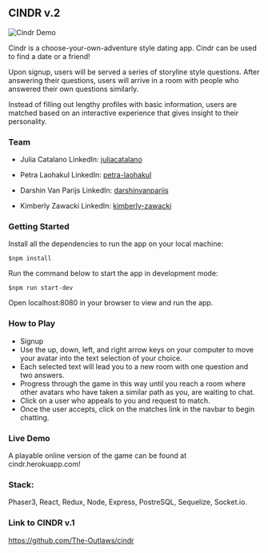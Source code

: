 ## CINDR v.2

<!-- ![](https://media.giphy.com/media/VCmlHaWSMBLH9pysgD/giphy.gif) -->

![Cindr Demo](/public/Cindr.gif)

Cindr is a choose-your-own-adventure style dating app. Cindr can be used to find a date or a friend!

Upon signup, users will be served a series of storyline style questions. After answering their questions, users will arrive in a room with people who answered their own questions similarly.

Instead of filling out lengthy profiles with basic information, users are matched based on an interactive experience that gives insight to their personality.

### Team

* Julia Catalano
  LinkedIn: [juliacatalano](https://www.linkedin.com/in/juliacatalano/)

* Petra Laohakul
  LinkedIn: [petra-laohakul](https://www.linkedin.com/in/petra-laohakul/)

* Darshin Van Parijs
  LinkedIn: [darshinvanparijs](https://www.linkedin.com/in/darshinvanparijs)

* Kimberly Zawacki
  LinkedIn: [kimberly-zawacki](https://www.linkedin.com/in/kimberly-zawacki/)

### Getting Started

Install all the dependencies to run the app on your local machine:

```
$npm install
```

Run the command below to start the app in development mode:

```
$npm run start-dev
```

Open localhost:8080 in your browser to view and run the app.

### How to Play

* Signup
* Use the up, down, left, and right arrow keys on your computer to move your avatar into the text selection of your choice.
* Each selected text will lead you to a new room with one question and two answers.
* Progress through the game in this way until you reach a room where other avatars who have taken a similar path as you, are waiting to chat.
* Click on a user who appeals to you and request to match.
* Once the user accepts, click on the matches link in the navbar to begin chatting.

### Live Demo

A playable online version of the game can be found at cindr.herokuapp.com!

### Stack:

Phaser3, React, Redux, Node, Express, PostreSQL, Sequelize, Socket.io.

### Link to CINDR v.1

https://github.com/The-Outlaws/cindr
